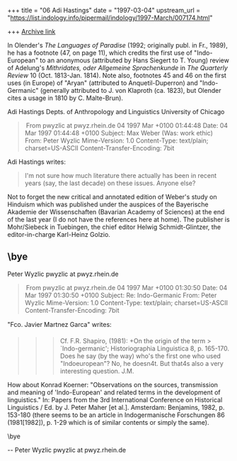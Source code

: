 +++
title = "06 Adi Hastings"
date = "1997-03-04"
upstream_url = "https://list.indology.info/pipermail/indology/1997-March/007174.html"

+++
[Archive link](https://list.indology.info/pipermail/indology/1997-March/007174.html)

In Olender's _The Languages of Paradise_ (1992; originally publ. in Fr.,
1989), he has a footnote (47, on page 11), which credits the first use of
"Indo-European" to an anonymous (attributed by Hans Siegert to T. Young) 
review of Adelung's _Mithridates, oder Allgemeine Sprachenkunde_ in _The
Quarterly Review_ 10 (Oct. 1813-Jan. 1814). Note also, footnotes 45 and 46
on the first uses (in Europe) of "Aryan" (attributed to Anquetil-Duperron)
and "Indo-Germanic" (generally attributed to J. von Klaproth (ca. 1823),
but Olender cites a usage in 1810 by C. Malte-Brun). 

Adi Hastings
Depts. of Anthropology and Linguistics
University of Chicago



> From pwyzlic at pwyz.rhein.de 04 1997 Mar +0100 01:44:48
Date: 04 Mar 1997 01:44:48 +0100
Subject: Max Weber (Was: work ethic)
From: Peter Wyzlic <pwyzlic at pwyz.rhein.de>
Mime-Version: 1.0
Content-Type: text/plain; charset=US-ASCII
Content-Transfer-Encoding: 7bit

Adi Hastings <amhastin at midway.uchicago.edu> writes:

> I'm not sure how much literature there actually has been in
> recent years (say, the last decade) on these issues. Anyone else?

Not to forget the new critical and annotated edition of Weber's study
on Hinduism which was published under the auspices of the Bayerische
Akademie der Wissenschaften (Bavarian Academy of Sciences) at the end
of the last year (I do not have the references here at home). The
publisher is Mohr/Siebeck in Tuebingen, the chief editor Helwig
Schmidt-Glintzer, the editor-in-charge Karl-Heinz Golzio.

\bye
-- 
Peter Wyzlic                                          pwyzlic at pwyz.rhein.de


> From pwyzlic at pwyz.rhein.de 04 1997 Mar +0100 01:30:50
Date: 04 Mar 1997 01:30:50 +0100
Subject: Re: Indo-Germanic
From: Peter Wyzlic <pwyzlic at pwyz.rhein.de>
Mime-Version: 1.0
Content-Type: text/plain; charset=US-ASCII
Content-Transfer-Encoding: 7bit

"Fco. Javier Martnez Garca" <martinez at em.uni-frankfurt.de> writes:

>  > >Cf. F.R. Shapiro, (1981): +On the origin of the term >
> >`Indo-germanic'; Historiographia Linguistica 8, p. 165-170.
>  > Does he say (by the way) who's the first one who used
> "Indoeuropean"?
>  No, he doesn4t. But that4s also a very interesting question.  J.M.

How about Konrad Koerner:
"Observations on the sources, transmission and meaning of
'Indo-European' and related terms in the development of linguistics."
In: Papers from the 3rd International Conference on Historical
Linguistics / Ed. by J. Peter Maher [et al.]. Amsterdam: Benjamins,
1982, p. 153-180 (there seems to be an article in Indogermanische
Forschungen 86 (1981[1982]), p. 1-29 which is of similar contents or
simply the same).

\bye

-- 
Peter Wyzlic                                     pwyzlic at pwyz.rhein.de





